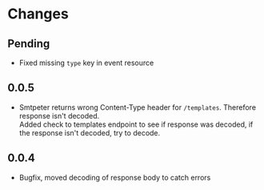 # Changes

## Pending
- Fixed missing `type` key in event resource

## 0.0.5
- Smtpeter returns wrong Content-Type header for `/templates`. Therefore response isn't decoded.\
Added check to templates endpoint to see if response was decoded, if the  response isn't decoded, try to decode.

## 0.0.4
- Bugfix, moved decoding of response body to catch errors 
